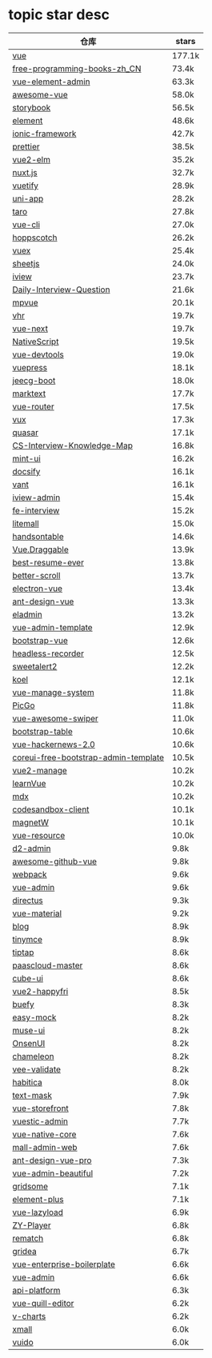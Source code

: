 # topic star desc 




|  仓库   | stars  | 
|-----|-------| 
|[vue](https://github.com/vuejs/vue.git)|177.1k|
|[free-programming-books-zh_CN](https://github.com/justjavac/free-programming-books-zh_CN.git)|73.4k|
|[vue-element-admin](https://github.com/PanJiaChen/vue-element-admin.git)|63.3k|
|[awesome-vue](https://github.com/vuejs/awesome-vue.git)|58.0k|
|[storybook](https://github.com/storybookjs/storybook.git)|56.5k|
|[element](https://github.com/ElemeFE/element.git)|48.6k|
|[ionic-framework](https://github.com/ionic-team/ionic-framework.git)|42.7k|
|[prettier](https://github.com/prettier/prettier.git)|38.5k|
|[vue2-elm](https://github.com/bailicangdu/vue2-elm.git)|35.2k|
|[nuxt.js](https://github.com/nuxt/nuxt.js.git)|32.7k|
|[vuetify](https://github.com/vuetifyjs/vuetify.git)|28.9k|
|[uni-app](https://github.com/dcloudio/uni-app.git)|28.2k|
|[taro](https://github.com/NervJS/taro.git)|27.8k|
|[vue-cli](https://github.com/vuejs/vue-cli.git)|27.0k|
|[hoppscotch](https://github.com/hoppscotch/hoppscotch.git)|26.2k|
|[vuex](https://github.com/vuejs/vuex.git)|25.4k|
|[sheetjs](https://github.com/SheetJS/sheetjs.git)|24.0k|
|[iview](https://github.com/iview/iview.git)|23.7k|
|[Daily-Interview-Question](https://github.com/Advanced-Frontend/Daily-Interview-Question.git)|21.6k|
|[mpvue](https://github.com/Meituan-Dianping/mpvue.git)|20.1k|
|[vhr](https://github.com/lenve/vhr.git)|19.7k|
|[vue-next](https://github.com/vuejs/vue-next.git)|19.7k|
|[NativeScript](https://github.com/NativeScript/NativeScript.git)|19.5k|
|[vue-devtools](https://github.com/vuejs/vue-devtools.git)|19.0k|
|[vuepress](https://github.com/vuejs/vuepress.git)|18.1k|
|[jeecg-boot](https://github.com/zhangdaiscott/jeecg-boot.git)|18.0k|
|[marktext](https://github.com/marktext/marktext.git)|17.7k|
|[vue-router](https://github.com/vuejs/vue-router.git)|17.5k|
|[vux](https://github.com/airyland/vux.git)|17.3k|
|[quasar](https://github.com/quasarframework/quasar.git)|17.1k|
|[CS-Interview-Knowledge-Map](https://github.com/InterviewMap/CS-Interview-Knowledge-Map.git)|16.8k|
|[mint-ui](https://github.com/ElemeFE/mint-ui.git)|16.2k|
|[docsify](https://github.com/docsifyjs/docsify.git)|16.1k|
|[vant](https://github.com/youzan/vant.git)|16.1k|
|[iview-admin](https://github.com/iview/iview-admin.git)|15.4k|
|[fe-interview](https://github.com/haizlin/fe-interview.git)|15.2k|
|[litemall](https://github.com/linlinjava/litemall.git)|15.0k|
|[handsontable](https://github.com/handsontable/handsontable.git)|14.6k|
|[Vue.Draggable](https://github.com/SortableJS/Vue.Draggable.git)|13.9k|
|[best-resume-ever](https://github.com/salomonelli/best-resume-ever.git)|13.8k|
|[better-scroll](https://github.com/ustbhuangyi/better-scroll.git)|13.7k|
|[electron-vue](https://github.com/SimulatedGREG/electron-vue.git)|13.4k|
|[ant-design-vue](https://github.com/vueComponent/ant-design-vue.git)|13.3k|
|[eladmin](https://github.com/elunez/eladmin.git)|13.2k|
|[vue-admin-template](https://github.com/PanJiaChen/vue-admin-template.git)|12.9k|
|[bootstrap-vue](https://github.com/bootstrap-vue/bootstrap-vue.git)|12.6k|
|[headless-recorder](https://github.com/checkly/headless-recorder.git)|12.5k|
|[sweetalert2](https://github.com/sweetalert2/sweetalert2.git)|12.2k|
|[koel](https://github.com/koel/koel.git)|12.1k|
|[vue-manage-system](https://github.com/lin-xin/vue-manage-system.git)|11.8k|
|[PicGo](https://github.com/Molunerfinn/PicGo.git)|11.8k|
|[vue-awesome-swiper](https://github.com/surmon-china/vue-awesome-swiper.git)|11.0k|
|[bootstrap-table](https://github.com/wenzhixin/bootstrap-table.git)|10.6k|
|[vue-hackernews-2.0](https://github.com/vuejs/vue-hackernews-2.0.git)|10.6k|
|[coreui-free-bootstrap-admin-template](https://github.com/coreui/coreui-free-bootstrap-admin-template.git)|10.5k|
|[vue2-manage](https://github.com/bailicangdu/vue2-manage.git)|10.2k|
|[learnVue](https://github.com/answershuto/learnVue.git)|10.2k|
|[mdx](https://github.com/mdx-js/mdx.git)|10.2k|
|[codesandbox-client](https://github.com/codesandbox/codesandbox-client.git)|10.1k|
|[magnetW](https://github.com/xiandanin/magnetW.git)|10.1k|
|[vue-resource](https://github.com/pagekit/vue-resource.git)|10.0k|
|[d2-admin](https://github.com/d2-projects/d2-admin.git)|9.8k|
|[awesome-github-vue](https://github.com/opendigg/awesome-github-vue.git)|9.8k|
|[webpack](https://github.com/vuejs-templates/webpack.git)|9.6k|
|[vue-admin](https://github.com/vue-bulma/vue-admin.git)|9.6k|
|[directus](https://github.com/directus/directus.git)|9.3k|
|[vue-material](https://github.com/vuematerial/vue-material.git)|9.2k|
|[blog](https://github.com/yygmind/blog.git)|8.9k|
|[tinymce](https://github.com/tinymce/tinymce.git)|8.9k|
|[tiptap](https://github.com/ueberdosis/tiptap.git)|8.6k|
|[paascloud-master](https://github.com/paascloud/paascloud-master.git)|8.6k|
|[cube-ui](https://github.com/didi/cube-ui.git)|8.6k|
|[vue2-happyfri](https://github.com/bailicangdu/vue2-happyfri.git)|8.5k|
|[buefy](https://github.com/buefy/buefy.git)|8.3k|
|[easy-mock](https://github.com/easy-mock/easy-mock.git)|8.2k|
|[muse-ui](https://github.com/museui/muse-ui.git)|8.2k|
|[OnsenUI](https://github.com/OnsenUI/OnsenUI.git)|8.2k|
|[chameleon](https://github.com/didi/chameleon.git)|8.2k|
|[vee-validate](https://github.com/logaretm/vee-validate.git)|8.2k|
|[habitica](https://github.com/HabitRPG/habitica.git)|8.0k|
|[text-mask](https://github.com/text-mask/text-mask.git)|7.9k|
|[vue-storefront](https://github.com/vuestorefront/vue-storefront.git)|7.8k|
|[vuestic-admin](https://github.com/epicmaxco/vuestic-admin.git)|7.7k|
|[vue-native-core](https://github.com/GeekyAnts/vue-native-core.git)|7.6k|
|[mall-admin-web](https://github.com/macrozheng/mall-admin-web.git)|7.6k|
|[ant-design-vue-pro](https://github.com/vueComponent/ant-design-vue-pro.git)|7.3k|
|[vue-admin-beautiful](https://github.com/chuzhixin/vue-admin-beautiful.git)|7.2k|
|[gridsome](https://github.com/gridsome/gridsome.git)|7.1k|
|[element-plus](https://github.com/element-plus/element-plus.git)|7.1k|
|[vue-lazyload](https://github.com/hilongjw/vue-lazyload.git)|6.9k|
|[ZY-Player](https://github.com/Hunlongyu/ZY-Player.git)|6.8k|
|[rematch](https://github.com/rematch/rematch.git)|6.8k|
|[gridea](https://github.com/getgridea/gridea.git)|6.7k|
|[vue-enterprise-boilerplate](https://github.com/chrisvfritz/vue-enterprise-boilerplate.git)|6.6k|
|[vue-admin](https://github.com/taylorchen709/vue-admin.git)|6.6k|
|[api-platform](https://github.com/api-platform/api-platform.git)|6.3k|
|[vue-quill-editor](https://github.com/surmon-china/vue-quill-editor.git)|6.2k|
|[v-charts](https://github.com/ElemeFE/v-charts.git)|6.2k|
|[xmall](https://github.com/Exrick/xmall.git)|6.0k|
|[vuido](https://github.com/mimecorg/vuido.git)|6.0k|
